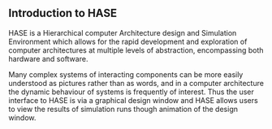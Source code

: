 ## Introduction to HASE

HASE is a Hierarchical computer Architecture design and Simulation
Environment which allows for the rapid development and exploration of
computer architectures at multiple levels of abstraction, encompassing
both hardware and software.

Many complex systems of interacting components can be more easily
understood as pictures rather than as words, and in a computer
architecture the dynamic behaviour of systems is frequently of
interest.  Thus the user interface to HASE is via a graphical design
window and HASE allows users to view the results of simulation runs
though animation of the design window.